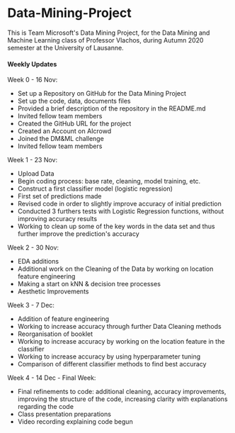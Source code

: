 # Data-Mining-Project

This is Team Microsoft's Data Mining Project, for the Data Mining and Machine Learning class of Professor Vlachos, during Autumn 2020 semester at the University of Lausanne.

#### Weekly Updates

Week 0 - 16 Nov: 

- Set up a Repository on GitHub for the Data Mining Project
- Set up the code, data, documents files
- Provided a brief description of the repository in the README.md
- Invited fellow team members
- Created the GitHub URL for the project
- Created an Account on AIcrowd
- Joined the DM&ML challenge
- Invited fellow team members

Week 1 - 23 Nov:

- Upload Data
- Begin coding process: base rate, cleaning, model training, etc.
- Construct a first classifier model (logistic regression)
- First set of predictions made
- Revised code in order to slightly improve accuracy of initial prediction
- Conducted 3 furthers tests with Logistic Regression functions, without improving accuracy results
- Working to clean up some of the key words in the data set and thus further improve the prediction's accuracy

Week 2 - 30 Nov:

- EDA additions
- Additional work on the Cleaning of the Data by working on location feature engineering
- Making a start on kNN & decision tree processes
- Aesthetic Improvements

Week 3 - 7 Dec:

- Addition of feature engineering
- Working to increase accuracy through further Data Cleaning methods
- Reorganisation of booklet
- Working to increase accuracy by working on the location feature in the classifier
- Working to increase accuracy by using hyperparameter tuning
- Comparison of different classifier methods to find best accuracy

Week 4 - 14 Dec - Final Week:

- Final refinements to code: additional cleaning, accuracy improvements, improving the structure of the code, increasing clarity with explanations regarding the code
- Class presentation preparations
- Video recording explaining code begun
